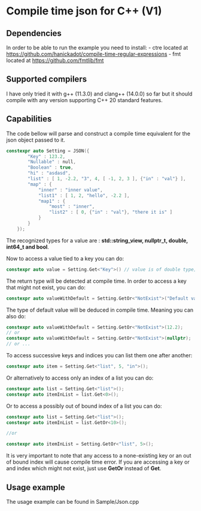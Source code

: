 # Compile time json for C++ (V1)

## Dependencies

In order to be able to run the example you need to install:
    - ctre located at https://github.com/hanickadot/compile-time-regular-expressions
    - fmt located at https://github.com/fmtlib/fmt

## Supported compilers

I have only tried it with g++ (11.3.0) and clang++ (14.0.0) so far but it should compile with any version supporting C++ 20 standard features.

## Capabilities

The code bellow will parse and construct a compile time equivalent for the json object passed to it. 

```CPP
constexpr auto Setting = JSON({
        "Key" : 123.2,
        "Nullable" : null,
        "Boolean" : true,
        "hi" : "asdasd",
        "list" : [ 1, -2.2, "3", 4, [ -1, 2, 3 ], {"in" : "val"} ],
        "map" : {
            "inner" : "inner value",
            "list1" : [ 1, 2, "hello", -2.2 ],
            "map1" : {
                "most" : "inner",
                "list2" : [ 0, {"in" : "val"}, "there it is" ]
            }
        }
    });
```

The recognized types for a value are : __std::string_view, nullptr_t, double, int64_t and bool__.

Now to access a value tied to a key you can do:

```cpp
constexpr auto value = Setting.Get<"Key">() // value is of double type;
```
The return type will be detected at compile time. In order to access a key that might not exist, you can do:

```cpp
constexpr auto valueWithDefault = Setting.GetOr<"NotExist">("Default value");
```

The type of default value will be deduced in compile time. Meaning you can also do:

```cpp
constexpr auto valueWithDefault = Setting.GetOr<"NotExist">(12.2);
// or
constexpr auto valueWithDefault = Setting.GetOr<"NotExist">(nullptr);
// or ...
```

To access successive keys and indices you can list them one after another:

```cpp
constexpr auto item = Setting.Get<"list", 5, "in">();
```

Or alternatively to access only an index of a list you can do:

```cpp
constexpr auto list = Setting.Get<"list">();
constexpr auto itemInList = list.Get<0>();
```
Or to access a possibly out of bound index of a list you can do:

```cpp
constexpr auto list = Setting.Get<"list">();
constexpr auto itemInList = list.GetOr<10>();

//or 

constexpr auto itemInList = Setting.GetOr<"list", 5>();
```

It is very important to note that any access to a none-existing key or an out of bound index will cause compile time error. If you are accessing a
key or and index which might not exist, just use __GetOr__ instead of __Get__.

## Usage example

The usage example can be found in Sample/Json.cpp